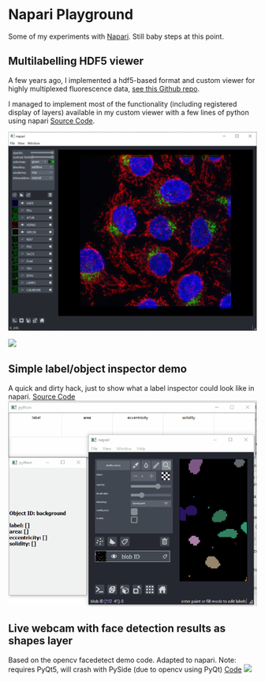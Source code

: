 # Napari Playground

Some of my experiments with [Napari](https://github.com/napari/napari). Still baby steps at this point.

## Multilabelling HDF5 viewer

A few years ago, I implemented a hdf5-based format and custom viewer for highly multiplexed 
fluorescence data, [see this Github repo](https://github.com/VolkerH/Multilabelling_HDF5_View).

I managed to implement most of the functionality (including registered display of layers) 
available in my custom viewer with a few lines of python using napari [Source Code](./Multilabelling/multilabel.py).

![](./Gallery/multilabelling.png)

![](./Gallery/multiplex_napari2.gif)

## Simple label/object inspector demo

A quick and dirty hack, just to show what a label inspector could look like in napari. [Source Code](./CustomMouseFunctions/custom_mouse_functions.py)
![](./Gallery/napari_label_inspector.gif)


## Live webcam with face detection results as shapes layer

Based on the opencv facedetect demo code. Adapted to napari.
Note: requires PyQt5, will crash with PySide (due to opencv using PyQt)
[Code](./LiveUpdate/webcam_opencv.py)
![](./Gallery/webcam2.gif)